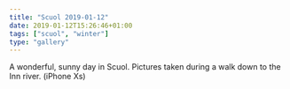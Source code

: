 ```yaml
---
title: "Scuol 2019-01-12"
date: 2019-01-12T15:26:46+01:00
tags: ["scuol", "winter"]
type: "gallery"
---
```


A wonderful, sunny day in Scuol. Pictures taken during a walk down to the Inn river. (iPhone Xs)
